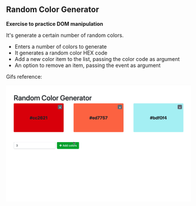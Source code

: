 ## Random Color Generator

**Exercise to practice DOM manipulation**

It's generate a certain number of random colors. 
 - Enters a number of colors to generate
 - It generates a random color HEX code
 - Add a new color item to the list, passing the color code as argument
 - An option to remove an item, passing the event as argument

Gifs reference:

 
 ![preview](./demo.gif)


